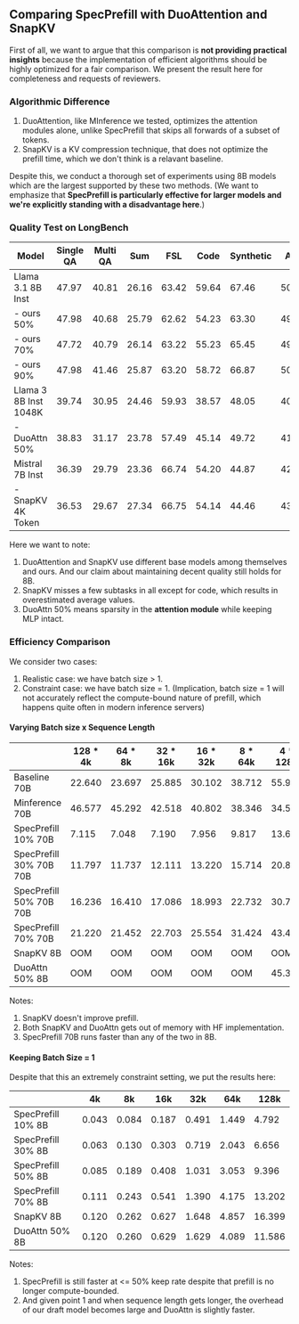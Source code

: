 ## Comparing SpecPrefill with DuoAttention and SnapKV

First of all, we want to argue that this comparison is **not providing practical insights** because the implementation of efficient algorithms should be highly optimized for a fair comparison. We present the result here for completeness and requests of reviewers. 

### Algorithmic Difference

1. DuoAttention, like MInference we tested, optimizes the attention modules alone, unlike SpecPrefill that skips all forwards of a subset of tokens. 
2. SnapKV is a KV compression technique, that does not optimize the prefill time, which we don't think is a relavant baseline. 

Despite this, we conduct a thorough set of experiments using 8B models which are the largest supported by these two methods. (We want to emphasize that **SpecPrefill is particularly effective for larger models and we're explicitly standing with a disadvantage here**.) 

### Quality Test on LongBench

| **Model** | **Single QA** | **Multi QA** | **Sum** | **FSL** | **Code** | **Synthetic** | **Avg** |
|---|---|---|---|---|---|---|---|
| Llama 3.1 8B Inst | 47.97 | 40.81 | 26.16 | 63.42 | 59.64 | 67.46 | 50.91 |
| - ours 50% | 47.98 | 40.68 | 25.79 | 62.62 | 54.23 | 63.30 | 49.10 |
| - ours 70% | 47.72 | 40.79 | 26.14 | 63.22 | 55.23 | 65.45 | 49.76 |
| - ours 90% | 47.98 | 41.46 | 25.87 | 63.20 | 58.72 | 66.87 | 50.68 |
| Llama 3 8B Inst 1048K | 39.74 | 30.95 | 24.46 | 59.93 | 38.57 | 48.05 | 40.28 |
| - DuoAttn 50% | 38.83 | 31.17 | 23.78 | 57.49 | 45.14 | 49.72 | 41.02 |
| Mistral 7B Inst | 36.39 | 29.79 | 23.36 | 66.74 | 54.20 | 44.87 | 42.56 |
| - SnapKV 4K Token | 36.53 | 29.67 | 27.34 | 66.75 | 54.14 | 44.46 | 43.15 |

Here we want to note: 
1. DuoAttention and SnapKV use different base models among themselves and ours. And our claim about maintaining decent quality still holds for 8B. 
2. SnapKV misses a few subtasks in all except for code, which results in overestimated average values. 
3. DuoAttn 50% means sparsity in the **attention module** while keeping MLP intact. 

### Efficiency Comparison

We consider two cases:
1. Realistic case: we have batch size > 1. 
2. Constraint case: we have batch size = 1. (Implication, batch size = 1 will not accurately reflect the compute-bound nature of prefill, which happens quite often in modern inference servers)

#### Varying Batch size x Sequence Length

|  | 128 * 4k | 64 * 8k | 32 * 16k | 16 * 32k | 8 * 64k | 4 * 128k |
|---|---|---|---|---|---|---|
| Baseline 70B | 22.640 | 23.697 | 25.885 | 30.102 | 38.712 | 55.970 |
| Minference 70B | 46.577 | 45.292 | 42.518 | 40.802 | 38.346 | 34.562 |
| SpecPrefill 10% 70B | 7.115 | 7.048 | 7.190 | 7.956 | 9.817 | 13.606 |
| SpecPrefill 30% 70B 70B | 11.797 | 11.737 | 12.111 | 13.220 | 15.714 | 20.877 |
| SpecPrefill 50% 70B 70B | 16.236 | 16.410 | 17.086 | 18.993 | 22.732 | 30.722 |
| SpecPrefill 70% 70B | 21.220 | 21.452 | 22.703 | 25.554 | 31.424 | 43.438 |
| SnapKV 8B | OOM | OOM | OOM | OOM | OOM | OOM |
| DuoAttn 50% 8B | OOM | OOM | OOM | OOM | OOM | 45.376 |

Notes:
1. SnapKV doesn't improve prefill. 
2. Both SnapKV and DuoAttn gets out of memory with HF implementation. 
3. SpecPrefill 70B runs faster than any of the two in 8B. 

#### Keeping Batch Size = 1

Despite that this an extremely constraint setting, we put the results here: 

|  | 4k | 8k | 16k | 32k | 64k | 128k |
|---|---|---|---|---|---|---|
| SpecPrefill 10% 8B | 0.043 | 0.084 | 0.187 | 0.491 | 1.449 | 4.792 |
| SpecPrefill 30% 8B | 0.063 | 0.130 | 0.303 | 0.719 | 2.043 | 6.656 |
| SpecPrefill 50% 8B | 0.085 | 0.189 | 0.408 | 1.031 | 3.053 | 9.396 |
| SpecPrefill 70% 8B | 0.111 | 0.243 | 0.541 | 1.390 | 4.175 | 13.202 |
| SnapKV 8B | 0.120 | 0.262 | 0.627 | 1.648 | 4.857 | 16.399 |
| DuoAttn 50% 8B | 0.120 | 0.260 | 0.629 | 1.629 | 4.089 | 11.586 |

Notes:
1. SpecPrefill is still faster at <= 50% keep rate despite that prefill is no longer compute-bounded. 
2. And given point 1 and when sequence length gets longer, the overhead of our draft model becomes large and DuoAttn is slightly faster. 
